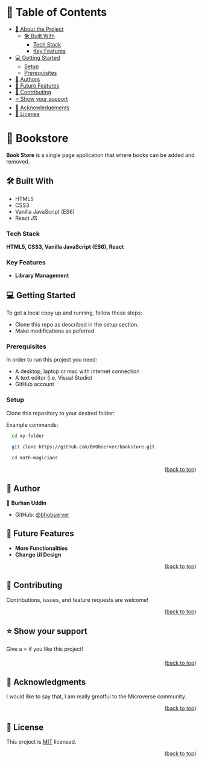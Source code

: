 <a name="readme-top"></a>

<!-- TABLE OF CONTENTS -->

# 📗 Table of Contents

- [📖 About the Project](#about-project)
  - [🛠 Built With](#built-with)
    - [Tech Stack](#tech-stack)
    - [Key Features](#key-features)
- [💻 Getting Started](#getting-started)
  - [Setup](#setup)
  - [Prerequisites](#prerequisites)
- [👥 Authors](#authors)
- [🔭 Future Features](#future-features)
- [🤝 Contributing](#contributing)
- [⭐️ Show your support](#support)
- [🙏 Acknowledgements](#acknowledgements)
- [📝 License](#license)

<!-- PROJECT DESCRIPTION -->

# 📖 Bookstore <a name="about-project"></a>


**Book Store** is a single page application that where books can be added and removed.

## 🛠 Built With <a name="built-with"></a>
<ul>
  <li>HTML5</li>
  <li>CSS3</li>
  <li>Vanilla JavaScript (ES6)</li>
  <li>React JS</li>
</ul>

### Tech Stack <a name="tech-stack"></a>
**HTML5, CSS3, Vanilla JavaScript (ES6), React**

### Key Features <a name="key-features"></a>

- **Library Management**


<!-- GETTING STARTED -->

## 💻 Getting Started <a name="getting-started"></a>

To get a local copy up and running, follow these steps:

- Clone this repo as described in the setup section. 
- Make modifications as peferred 


### Prerequisites

In order to run this project you need:
- A desktop, laptop or mac with internet connection
- A text editor (i.e. Visual Studio)
- GitHub account 


### Setup

Clone this repository to your desired folder:

Example commands:

```sh
  cd my-folder

  git clone https://github.com/BHObserver/bookstore.git
  
  cd math-magicians
```

<p align="right">(<a href="#readme-top">back to top</a>)</p>

<!-- AUTHORS -->

## 👥 Author <a name="authors"></a>


👤 **Burhan Uddin**

- GitHub: [@bhobserver](https://github.com/bhobserver)


<!-- FUTURE FEATURES -->

## 🔭 Future Features <a name="future-features"></a>

- **More Functionalities**
- **Change UI Design**

<p align="right">(<a href="#readme-top">back to top</a>)</p>

<!-- CONTRIBUTING -->

## 🤝 Contributing <a name="contributing"></a>
Contributions, issues, and feature requests are welcome!


<p align="right">(<a href="#readme-top">back to top</a>)</p>

<!-- SUPPORT -->

## ⭐️ Show your support <a name="support"></a>

  Give a ⭐️ if you like this project!

<p align="right">(<a href="#readme-top">back to top</a>)</p>

<!-- ACKNOWLEDGEMENTS -->

## 🙏 Acknowledgments <a name="acknowledgements"></a>

I would like to say that, I am really greatful to the Microverse community.


<p align="right">(<a href="#readme-top">back to top</a>)</p>

<!-- LICENSE -->

## 📝 License <a name="license"></a>

This project is [MIT](MIT.md) licensed.


<p align="right">(<a href="#readme-top">back to top</a>)</p>
